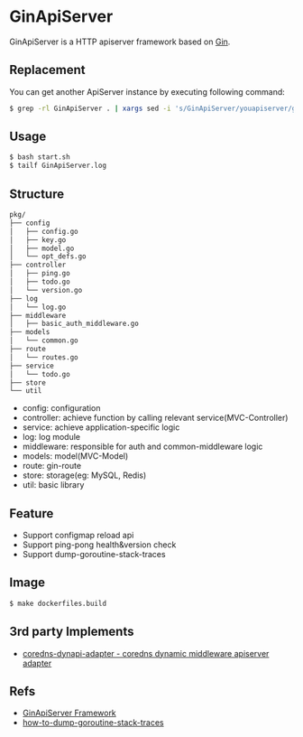 GinApiServer
===================

GinApiServer is a HTTP apiserver framework based on [Gin](https://github.com/gin-gonic/gin).

## Replacement

You can get another ApiServer instance by executing following command:

```bash
$ grep -rl GinApiServer . | xargs sed -i 's/GinApiServer/youapiserver/g'  
```

## Usage

```bash
$ bash start.sh
$ tailf GinApiServer.log
```

## Structure

```bash
pkg/
├── config
│   ├── config.go
│   ├── key.go
│   ├── model.go
│   └── opt_defs.go
├── controller
│   ├── ping.go
│   ├── todo.go
│   └── version.go
├── log
│   └── log.go
├── middleware
│   ├── basic_auth_middleware.go
├── models
│   └── common.go
├── route
│   └── routes.go
├── service
│   └── todo.go
├── store
└── util
```

* config: configuration
* controller: achieve function by calling relevant service(MVC-Controller)
* service: achieve application-specific logic
* log: log module
* middleware: responsible for auth and common-middleware logic
* models: model(MVC-Model)
* route: gin-route
* store: storage(eg: MySQL, Redis)
* util: basic library

## Feature

* Support configmap reload api
* Support ping-pong health&version check
* Support dump-goroutine-stack-traces

## Image

```bash
$ make dockerfiles.build
```

## 3rd party Implements

* [coredns-dynapi-adapter - coredns dynamic middleware apiserver adapter](https://github.com/duyanghao/coredns-dynapi-adapter)

## Refs

* [GinApiServer Framework](https://duyanghao.github.io/GinApiServer/)
* [how-to-dump-goroutine-stack-traces](https://colobu.com/2016/12/21/how-to-dump-goroutine-stack-traces/)
